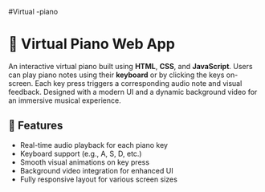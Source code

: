 #Virtual -piano
# 🎹 Virtual Piano Web App

An interactive virtual piano built using **HTML**, **CSS**, and **JavaScript**. Users can play piano notes using their **keyboard** or by clicking the keys on-screen. Each key press triggers a corresponding audio note and visual feedback. Designed with a modern UI and a dynamic background video for an immersive musical experience.

## 🚀 Features

- Real-time audio playback for each piano key
- Keyboard support (e.g., A, S, D, etc.)
- Smooth visual animations on key press
- Background video integration for enhanced UI
- Fully responsive layout for various screen sizes

